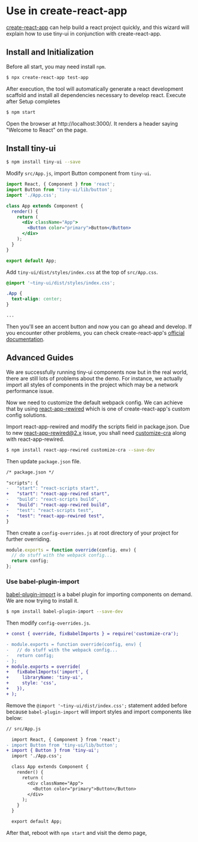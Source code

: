 # Use in create-react-app

[create-react-app](https://github.com/facebook/create-react-app) can help build a react project quickly, and this wizard will explain how to use tiny-ui in conjunction with create-react-app.

## Install and Initialization

Before all start, you may need install `npm`.

```bash
$ npx create-react-app test-app
```

After execution, the tool will automatically generate a react development scaffold and install all dependencies necessary to develop react. Execute after Setup completes

```bash
$ npm start
```

Open the browser at http://localhost:3000/. It renders a header saying "Welcome to React" on the page.

## Install tiny-ui

```bash
$ npm install tiny-ui --save
```

Modify `src/App.js`, import Button component from `tiny-ui`.

```jsx
import React, { Component } from 'react';
import Button from 'tiny-ui/lib/button';
import './App.css';

class App extends Component {
  render() {
    return (
      <div className="App">
        <Button color="primary">Button</Button>
      </div>
    );
  }
}

export default App;
```

Add `tiny-ui/dist/styles/index.css` at the top of `src/App.css`.

```css
@import '~tiny-ui/dist/styles/index.css';

.App {
  text-align: center;
}

...
```

Then you'll see an accent button and now you can go ahead and develop.
If you encounter other problems, you can check create-react-app's [official documentation](https://facebook.github.io/create-react-app/).

## Advanced Guides

We are successfully running tiny-ui components now but in the real world, there are still lots of problems about the demo. For instance, we actually import all styles of components in the project which may be a network performance issue.

Now we need to customize the default webpack config. We can achieve that by using [react-app-rewired](https://github.com/timarney/react-app-rewired) which is one of create-react-app's custom config solutions.

Import react-app-rewired and modify the scripts field in package.json. Due to new [react-app-rewired@2.x](https://github.com/timarney/react-app-rewired#alternatives) issue, you shall need [customize-cra](https://github.com/arackaf/customize-cra) along with react-app-rewired.

```bash
$ npm install react-app-rewired customize-cra --save-dev
```

Then update `package.json` file.

```diff
/* package.json */

"scripts": {
-   "start": "react-scripts start",
+   "start": "react-app-rewired start",
-   "build": "react-scripts build",
+   "build": "react-app-rewired build",
-   "test": "react-scripts test",
+   "test": "react-app-rewired test",
}
```

Then create a `config-overrides.js` at root directory of your project for further overriding.

```js
module.exports = function override(config, env) {
  // do stuff with the webpack config...
  return config;
};
```

### Use babel-plugin-import

[babel-plugin-import](https://github.com/ant-design/babel-plugin-import) is a babel plugin for importing components on demand. We are now trying to install it.

```bash
$ npm install babel-plugin-import --save-dev
```

Then modify `config-overrides.js`.

```diff
+ const { override, fixBabelImports } = require('customize-cra');

- module.exports = function override(config, env) {
-   // do stuff with the webpack config...
-   return config;
- };
+ module.exports = override(
+   fixBabelImports('import', {
+     libraryName: 'tiny-ui',
+     style: 'css',
+   }),
+ );
```

Remove the `@import '~tiny-ui/dist/index.css';` statement added before because `babel-plugin-import` will import styles and import components like below:

```diff
// src/App.js

  import React, { Component } from 'react';
- import Button from 'tiny-ui/lib/button';
+ import { Button } from 'tiny-ui';
  import './App.css';

  class App extends Component {
    render() {
      return (
        <div className="App">
          <Button color="primary">Button</Button>
        </div>
      );
    }
  }

  export default App;
```

After that, reboot with `npm start` and visit the demo page,
